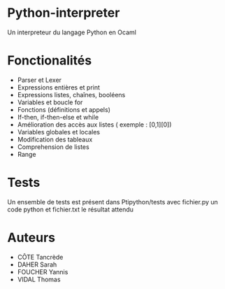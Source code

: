 # Python-interpreter
Un interpreteur du langage Python en Ocaml

# Fonctionalités
- Parser et Lexer
- Expressions entières et print
- Expressions listes, chaînes, booléens
- Variables et boucle for
- Fonctions (définitions et appels)
- If-then, if-then-else et while
- Amélioration des accès aux listes ( exemple :  [0,1][0]) 
- Variables globales et locales
- Modification des tableaux
- Comprehension de listes
- Range

# Tests
Un ensemble de tests est présent dans Ptipython/tests avec fichier.py un code python et fichier.txt le résultat attendu

# Auteurs
- CÔTE Tancrède
- DAHER Sarah
- FOUCHER Yannis
- VIDAL Thomas
